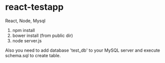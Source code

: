 # react-testapp
React, Node, Mysql

1. npm install
2. bower install (from public dir)
3. node server.js

Also you need to add database 'test_db' to your MySQL server and execute schema.sql to create table. 
